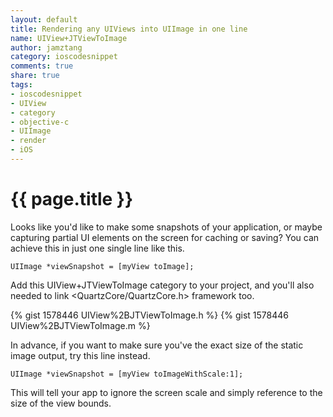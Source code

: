 ```yaml
--- 
layout: default
title: Rendering any UIViews into UIImage in one line
name: UIView+JTViewToImage
author: jamztang
category: ioscodesnippet
comments: true
share: true
tags: 
- ioscodesnippet
- UIView
- category
- objective-c
- UIImage
- render
- iOS
---
```


# {{ page.title }}

Looks like you'd like to make some snapshots of your application, or maybe
capturing partial UI elements on the screen for caching or saving? You can
achieve this in just one single line like this.

    
    UIImage *viewSnapshot = [myView toImage];
    

  

Add this UIView+JTViewToImage category to your project, and you'll also needed
to link &lt;QuartzCore/QuartzCore.h&gt; framework too.

{% gist 1578446 UIView%2BJTViewToImage.h %}
{% gist 1578446 UIView%2BJTViewToImage.m %}

In advance, if you want to make sure you've the exact size of the static image
output, try this line instead.

    
    UIImage *viewSnapshot = [myView toImageWithScale:1];
    

  
This will tell your app to ignore the screen scale and simply reference to the
size of the view bounds.

